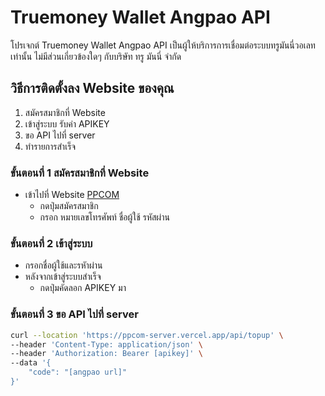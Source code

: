 
# Truemoney Wallet Angpao API
โปรเจกต์ Truemoney Wallet Angpao API  เป็นผู้ให้บริการการเชื่อมต่อระบบทรูมันนี่วอเลทเท่านั้น ไม่มีส่วนเกี่ยวข้องใดๆ กับบริษัท ทรู มันนี่ จำกัด

## วิธีการติดตั้งลง Website ของคุณ
1. สมัครสมาชิกที่ Website
2. เข้าสู่ระบบ รับค่า APIKEY
3. ขอ API ไปที่ server
4. ทำรายการสำเร็จ


### ขั้นตอนที่ 1 สมัครสมาชิกที่ Website
* เข้าไปที่ Website [PPCOM](https://ppcom.vercel.app)
    * กดปุ่มสมัครสมาชิก
    * กรอก หมายเลขโทรศัพท์ ชื่อผู้ใช้ รหัสผ่าน

### ขั้นตอนที่ 2 เข้าสู่ระบบ
* กรอกชื่อผู้ใช้และรหัาผ่าน
* หลังจากเข้าสู่ระบบสำเร็จ
    * กดปุ่มคัดลอก APIKEY มา


### ขั้นตอนที่ 3  ขอ API ไปที่ server
```sh
curl --location 'https://ppcom-server.vercel.app/api/topup' \
--header 'Content-Type: application/json' \
--header 'Authorization: Bearer [apikey]' \
--data '{
    "code": "[angpao url]"
}'
```

### 
